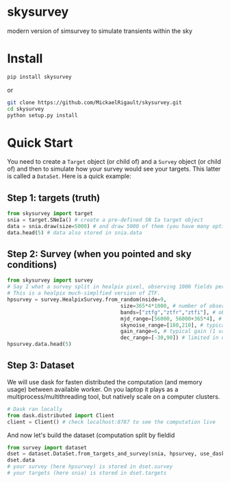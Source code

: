 # skysurvey
modern version of simsurvey to simulate transients within the sky

# Install
```bash
pip install skysurvey
```
or 
```bash
git clone https://github.com/MickaelRigault/skysurvey.git
cd skysurvey
python setup.py install
```

# Quick Start
You need to create a `Target` object (or child of) and a `Survey` object (or child of) and then to simulate how your survey would see your targets. This latter is called a `DataSet`. Here is a quick example:
## Step 1: targets (truth)
```python
from skysurvey import target
snia = target.SNeIa() # create a pre-defined SN Ia target object
data = snia.draw(size=5000) # and draw 5000 of them (you have many options)
data.head(5) # data also stored in snia.data
```

## Step 2: Survey (when you pointed and sky conditions)
```python
from skysurvey import survey
# Say I what a survey split in healpix pixel, observing 1000 fields per day for 4 years
# This is a healpix much-simplfied version of ZTF. 
hpsurvey = survey.HealpixSurvey.from_random(nside=9, 
                                     size=365*4*1000, # number of observation 
                                     bands=["ztfg","ztfr","ztfi"], # observed bands
                                     mjd_range=[56000, 56000+365*4], # duration
                                     skynoise_range=[180,210], # typical skynoise
                                     gain_range=6, # typical gain (1 value means always the same)
                                     dec_range=[-30,90]) # limited in declination to the north.
hpsurvey.data.head(5)
```

## Step 3: Dataset
We will use dask for fasten distributed the computation (and memory usage) between available worker.
On you laptop it plays as a multiprocess/multithreading tool, but natively scale on a computer clusters.
```python
# Dask ran locally
from dask.distributed import Client
client = Client() # check localhost:8787 to see the computation live
```
And now let's build the dataset (computation split by fieldid
```python
from survey import dataset
dset = dataset.DataSet.from_targets_and_survey(snia, hpsurvey, use_dask=True) # this takes ~1 min on a laptop for ~10000 targets
dset.data
# your survey (here hpsurvey) is stored in dset.survey
# your targets (here snia) is stored in dset.targets
```

